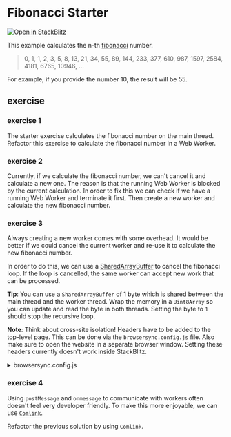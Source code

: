 # Fibonacci Starter

[![Open in StackBlitz](https://developer.stackblitz.com/img/open_in_stackblitz.svg)](https://stackblitz.com/github/stackblitz/ng-be-workshop/tree/main/exercises/webworkers/1-fibonacci?file=src%2Findex.html)

This example calculates the n-th [fibonacci](https://en.wikipedia.org/wiki/Fibonacci_number) number.

> 0, 1, 1, 2, 3, 5, 8, 13, 21, 34, 55, 89, 144, 233, 377, 610, 987, 1597, 2584, 4181, 6765, 10946, ...

For example, if you provide the number 10, the result will be 55.

## exercise

### exercise 1

The starter exercise calculates the fibonacci number on the main thread. Refactor this exercise to calculate the
fibonacci number in a Web Worker.


### exercise 2

Currently, if we calculate the fibonacci number, we can't cancel it and calculate a new one. The reason is that
the running Web Worker is blocked by the current calculation. In order to fix this we can check if we have a
running Web Worker and terminate it first. Then create a new worker and calculate the new fibonacci number.


### exercise 3

Always creating a new worker comes with some overhead. It would be better if we could cancel the current worker and
re-use it to calculate the new fibonacci number.

In order to do this, we can use a [SharedArrayBuffer](https://developer.mozilla.org/en-US/docs/Web/JavaScript/Reference/Global_Objects/SharedArrayBuffer)
to cancel the fibonacci loop. If the loop is cancelled, the same worker can accept new work that can be processed.

**Tip**: You can use a `SharedArrayBuffer` of 1 byte which is shared between the main thread and the worker thread. Wrap
the memory in a `Uint8Array` so you can update and read the byte in both threads. Setting the byte to `1` should stop
the recursive loop.

**Note**: Think about cross-site isolation! Headers have to be added to the top-level page. This can be done via the
`browsersync.config.js` file. Also make sure to open the website in a separate browser window. Setting these headers
currently doesn't work inside StackBlitz.

<details>
  <summary>browsersync.config.js</summary>

```js
module.exports = {
  files: ['./src/**/*.{html,js,mjs}'],
  server: {
    baseDir: './src',
  },
  middleware: [
    function (_req, res, next) {
      // these headers are required to put the page in cross-origin isolation mode
      res.setHeader('Cross-Origin-Opener-Policy', 'same-origin');
      res.setHeader('Cross-Origin-Embedder-Policy', 'require-corp');

      next();
    },
  ],
};
```
</details>


### exercise 4

Using `postMessage` and `onmessage` to communicate with workers often doesn't feel very developer friendly. To make
this more enjoyable, we can use [`Comlink`](https://github.com/GoogleChromeLabs/comlink).

Refactor the previous solution by using `Comlink`.
